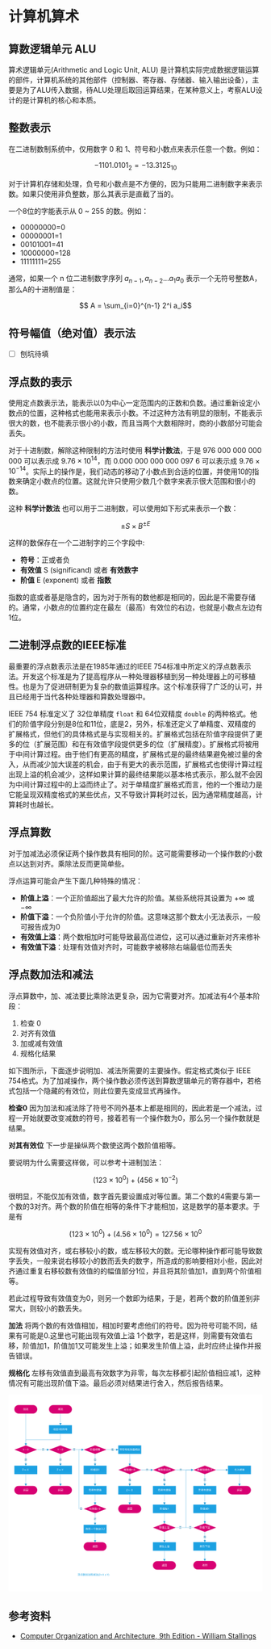 # 计算机算术

[annotation]: <id> (bf0f5ed1-e7c6-4565-a190-c6f9368b4b7e)
[annotation]: <status> (public)
[annotation]: <create_time> (2019-04-16 10:43:42)
[annotation]: <category> (计算机科学)
[annotation]: <tags> (组成原理)
[annotation]: <comments> (true)

## 算数逻辑单元 ALU

算术逻辑单元(Arithmetic and Logic Unit, ALU) 是计算机实际完成数据逻辑运算的部件，计算机系统的其他部件（控制器、寄存器、存储器、输入输出设备），主要是为了ALU传入数据，待ALU处理后取回运算结果，在某种意义上，考察ALU设计的是计算机的核心和本质。

## 整数表示

在二进制数制系统中，仅用数字 0 和 1、符号和小数点来表示任意一个数。例如：

$$-1101.0101_2 = - 13.3125_{10}$$

对于计算机存储和处理，负号和小数点是不方便的，因为只能用二进制数字来表示数。如果只使用非负整数，那么其表示是直截了当的。

一个8位的字能表示从 0 ~ 255 的数。例如：

- 00000000=0
- 00000001=1
- 00101001=41
- 10000000=128
- 11111111=255

通常，如果一个 n 位二进制数字序列 $a_{n-1}, a_{n-2} \dots  a_1 a_0$ 表示一个无符号整数A，那么A的十进制值是：

$$ A = \sum_{i=0}^{n-1} 2^i a_i$$

## 符号幅值（绝对值）表示法

- [ ] 刨坑待填

## 浮点数的表示

使用定点数表示法，能表示以0为中心一定范围内的正数和负数。通过重新设定小数点的位置，这种格式也能用来表示小数。不过这种方法有明显的限制，不能表示很大的数，也不能表示很小的小数，而且当两个大数相除时，商的小数部分可能会丢失。

对于十进制数，解除这种限制的方法时使用 **科学计数法**，于是 976 000 000 000 000 可以表示成 $9.76 \times 10 ^ {14}$，而 0.000 000 000 000 097 6 可以表示成 $9.76 \times 10 ^ {-14}$。实际上的操作是，我们动态的移动了小数点到合适的位置，并使用10的指数来确定小数点的位置。这就允许只使用少数几个数字来表示很大范围和很小的数。

这种 **科学计数法** 也可以用于二进制数，可以使用如下形式来表示一个数：

$$ \pm S \times B ^{\pm E}$$

这样的数保存在一个二进制字的三个字段中:

- **符号**：正或者负
- **有效值** S (significand) 或者 **有效数字**
- **阶值** E (exponent) 或者 **指数**

指数的底或者基是隐含的，因为对于所有的数他都是相同的，因此是不需要存储的。通常，小数点的位置约定在最左（最高）有效位的右边，也就是小数点左边有1位。

## 二进制浮点数的IEEE标准

最重要的浮点数表示法是在1985年通过的IEEE 754标准中所定义的浮点数表示法。开发这个标准是为了提高程序从一种处理器移植到另一种处理器上的可移植性。也是为了促进研制更为复杂的数值运算程序。这个标准获得了广泛的认可，并且已经用于当代各种处理器和算数处理器中。

IEEE 754 标准定义了 32位单精度 `float` 和 64位双精度 `double` 的两种格式。他们的阶值字段分别是8位和11位，底是2，另外，标准还定义了单精度、双精度的扩展格式，但他们的具体格式是与实现相关的。扩展格式包括在阶值字段提供了更多的位（扩展范围）和在有效值字段提供更多的位（扩展精度）。扩展格式将被用于中间计算过程。由于他们有更高的精度，扩展格式是的最终结果避免被过量的舍入，从而减少加大误差的机会，由于有更大的表示范围，扩展格式也使得计算过程出现上溢的机会减少，这样如果计算的最终结果能以基本格式表示，那么就不会因为中间计算过程中的上溢而终止了。对于单精度扩展格式而言，他的一个推动力是它能呈现双精度格式的某些优点，又不导致计算耗时过长，因为通常精度越高，计算耗时也越长。


## 浮点算数

对于加减法必须保证两个操作数具有相同的阶。这可能需要移动一个操作数的小数点以达到对齐。乘除法反而更简单些。

浮点运算可能会产生下面几种特殊的情况：

- **阶值上溢**：一个正阶值超出了最大允许的阶值。某些系统将其设置为 $+ \infty$ 或 $- \infty$
- **阶值下溢**：一个负阶值小于允许的阶值。这意味这那个数太小无法表示，一般可报告成为0
- **有效值上溢**：两个数相加时可能导致最高位进位，这可以通过重新对齐来修补
- **有效值下溢**：处理有效值对齐时，可能数字被移除右端最低位而丢失

## 浮点数加法和减法

浮点算数中，加、减法要比乘除法更复杂，因为它需要对齐。加减法有4个基本阶段：

1. 检查 0 
2. 对齐有效值
3. 加或减有效值
4. 规格化结果

如下图所示，下面逐步说明加、减法所需要的主要操作。假定格式类似于 IEEE 754格式。为了加减操作，两个操作数必须传送到算数逻辑单元的寄存器中，若格式包括一个隐藏的有效位，则此位要先变成显式再操作。

**检查0** 因为加法和减法除了符号不同外基本上都是相同的，因此若是一个减法，过程一开始就要改变减数的符号，接着若有一个操作数为0，那么另一个操作数就是结果。

**对其有效位** 下一步是操纵两个数使这两个数阶值相等。

要说明为什么需要这样做，可以参考十进制加法：

$$(123 \times 10 ^ 0) + (456 \times 10 ^ {-2})$$

很明显，不能仅加有效值，数字首先要设置成对等位置。第二个数的4需要与第一个数的3对齐。两个数的阶值在相等的条件下才能相加，这是数学的基本要求。于是有

$$(123 \times 10 ^ 0) + (4.56 \times 10 ^ 0) = 127.56 \times 10 ^ 0 $$

实现有效值对齐，或右移较小的数，或左移较大的数。无论哪种操作都可能导致数字丢失，一般来说右移较小的数而丢失的数字，所造成的影响要相对小些，因此对齐通过重复右移较数有效值的的幅值部分1位，并且将其阶值加1，直到两个阶值相等。

若此过程导致有效值变为0，则另一个数即为结果，于是，若两个数的阶值差别非常大，则较小的数丢失。

**加法** 将两个数的有效值相加，相加时要考虑他们的符号。因为符号可能不同，结果有可能是0.这里也可能出现有效值上溢 1个数字，若是这样，则需要有效值右移，阶值加1，阶值加1又可能发生上溢；如果发生阶值上溢，此时应终止操作并报告错误。

**规格化** 左移有效值直到最高有效数字为非零，每次左移都引起阶值相应减1，这种情况有可能出现阶值下溢。最后必须对结果进行舍入，然后报告结果。

![浮点数加法和减法](浮点数加法和减法.svg?sanitize=true)

## 参考资料

- [Computer Organization and Architecture, 9th Edition - William Stallings]()
